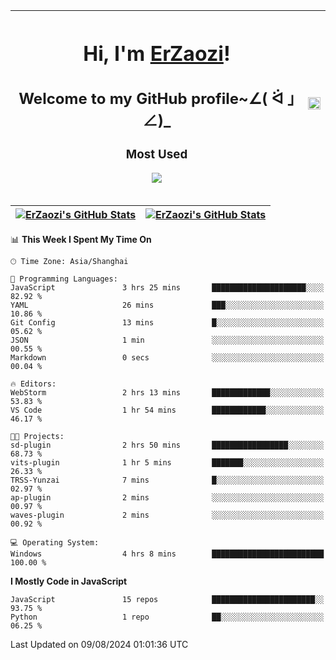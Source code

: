|<h1>Hi, I'm <a href="https://github.com/erzaozi">ErZaozi</a>! </h1><h2>Welcome to my GitHub profile~∠( ᐛ 」∠)_</h2><p><h3>Most Used</h3><img src="https://skillicons.dev/icons?i=github,vscode,visualstudio,ubuntu,postman,pycharm,webstorm,git,docker"></p>|<img decoding="async" align=center src="https://cdn.jsdelivr.net/gh/erzaozi/erzaozi/image.gif" width="100%">|
| ----- | ----- |

| <a href="https://github.com/erzaozi"><img align="center" src="https://github-readme-stats.vercel.app/api/top-langs/?username=erzaozi&title_color=44cef6&text_color=4b5cc4&icon_color=2bbc8a&bg_color=white&langs_count=4&hide_border=true" alt="ErZaozi's GitHub Stats" /></a> | <a href="https://github.com/erzaozi"><img align="center" src="https://github-readme-stats.vercel.app/api?username=erzaozi&show_icons=true&line_height=27&count_private=true&title_color=44cef6&text_color=4b5cc4&icon_color=2bbc8a&bg_color=white&hide_border=true" alt="ErZaozi's GitHub Stats" /></a> |
| ----- | ----- |
<!--START_SECTION:waka-->
📊 **This Week I Spent My Time On** 

```text
🕑︎ Time Zone: Asia/Shanghai

💬 Programming Languages: 
JavaScript               3 hrs 25 mins       █████████████████████░░░░   82.92 % 
YAML                     26 mins             ███░░░░░░░░░░░░░░░░░░░░░░   10.86 % 
Git Config               13 mins             █░░░░░░░░░░░░░░░░░░░░░░░░   05.62 % 
JSON                     1 min               ░░░░░░░░░░░░░░░░░░░░░░░░░   00.55 % 
Markdown                 0 secs              ░░░░░░░░░░░░░░░░░░░░░░░░░   00.04 % 

🔥 Editors: 
WebStorm                 2 hrs 13 mins       █████████████░░░░░░░░░░░░   53.83 % 
VS Code                  1 hr 54 mins        ████████████░░░░░░░░░░░░░   46.17 % 

🐱‍💻 Projects: 
sd-plugin                2 hrs 50 mins       █████████████████░░░░░░░░   68.73 % 
vits-plugin              1 hr 5 mins         ███████░░░░░░░░░░░░░░░░░░   26.33 % 
TRSS-Yunzai              7 mins              █░░░░░░░░░░░░░░░░░░░░░░░░   02.97 % 
ap-plugin                2 mins              ░░░░░░░░░░░░░░░░░░░░░░░░░   00.97 % 
waves-plugin             2 mins              ░░░░░░░░░░░░░░░░░░░░░░░░░   00.92 % 

💻 Operating System: 
Windows                  4 hrs 8 mins        █████████████████████████   100.00 % 
```

**I Mostly Code in JavaScript** 

```text
JavaScript               15 repos            ███████████████████████░░   93.75 % 
Python                   1 repo              ██░░░░░░░░░░░░░░░░░░░░░░░   06.25 % 
```




 Last Updated on 09/08/2024 01:01:36 UTC
<!--END_SECTION:waka-->
